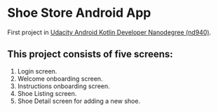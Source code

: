 # Shoe Store Android App

First project in [Udacity Android Kotlin Developer Nanodegree (nd940)](https://www.udacity.com/course/android-kotlin-developer-nanodegree--nd940).

## This project consists of five screens: 
1. Login screen.
2. Welcome onboarding screen.
3. Instructions onboarding screen.
4. Shoe Listing screen.
5. Shoe Detail screen for adding a new shoe.
